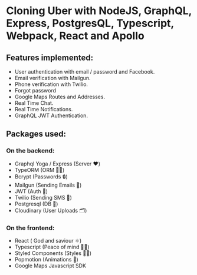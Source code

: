 # Cloning Uber with NodeJS, GraphQL, Express, PostgresQL, Typescript, Webpack, React and Apollo

## Features implemented:

- User authentication with email / password and Facebook.
- Email verification with Mailgun.
- Phone verification with Twilio.
- Forgot password
- Google Maps Routes and Addresses.
- Real Time Chat.
- Real Time Notifications.
- GraphQL JWT Authentication.

## Packages used:

### On the backend:

- Graphql Yoga / Express (Server ❤️)
- TypeORM (ORM 💪🏻)
- Bcrypt (Passwords 🔒)
- Mailgun (Sending Emails 💌)
- JWT (Auth 🔑)
- Twilio (Sending SMS 📱)
- Postgresql (DB 📃)
- Cloudinary (User Uploads 🗂)

### On the frontend:

- React ( God and saviour ⚛︎)
- Typescript (Peace of mind 🙏🏻)
- Styled Components (Styles 💅🏻)
- Popmotion (Animations 🍿)
- Google Maps Javascript SDK
